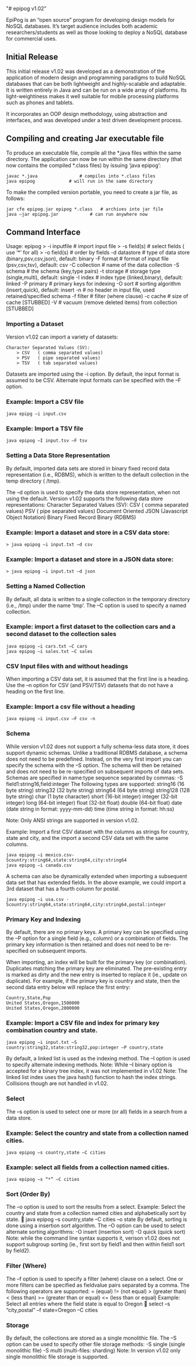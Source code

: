 "# epipog v1.02" 

EpiPog is an “open source” program for developing design models for NoSQL databases. It’s target audience includes both academic researchers/students as well as those looking to deploy a NoSQL database for commercial uses.

## Initial Release

This initial release v1.02 was developed as a demonstration of the application of modern design and programming paradigms to build NoSQL databases that can be both lightweight and highly-scalable and adaptable. It is written entirely in Java and can be run on a wide array of platforms. Its light-weightiness makes it well suitable for mobile processing platforms such as phones and tablets.

It incorporates an OOP design methodology, using abstraction and interfaces, and was developed under a test driven development process.

## Compiling and creating Jar executable file

To produce an executable file, compile all the *.java files within the same directory.  The application can now be run within the same directory (that now contains the compiled *.class files) by issuing ‘java epipog’:

	javac *.java				# compiles into *.class files
	java epipog				# will run in the same directory

To make the compiled version portable, you need to create a jar file, as follows:

	jar cfe epipog.jar epipog *.class	# archives into jar file
	java –jar epipog.jar			# can run anywhere now

## Command Interface

Usage: epipog <options>
	> -i inputfile	 # import input file
	> -s field(s)	 # select fields ( use ‘*’ for all)
	> -o field(s)   	# order by fields
	-d datastore  	# type of data store (binary,psv,csv,json), default: binary
	-F format	# format of input file (psv,csv,tsv), default: csv
	-C collection 	# name of the data collection
	-S schema	 # the schema (key,type pairs) 
	-t storage	 # storage type (single,multi), default: single
	-I index    	 # index type (linked,binary), default: linked
	-P primary	 # primary keys for indexing
	-O sort		# sorting algorithm (insert,quick), default: insert
	-n 		# no header in input file, used retained/specified schema
	-f filter	 	# filter (where clause)
	-c cache	# size of cache [STUBBED]
	-V            	# vacuum (remove deleted items) from collection [STUBBED]

### Importing a Dataset

Version v1.02 can import a variety of datasets:

	Character Separated Values (SV):
		> CSV	( comma separated values)
		> PSV	( pipe separated values)
		> TSV	( tab separated values)
    
Datasets are imported using the -i option. By default, the input format is assumed to be CSV. Alternate input formats can be specified with the –F option.

### Example: Import a CSV file
	java epipg –i input.csv
	
### Example: Import a TSV file
	java epipog –I input.tsv –F tsv
	
### Setting a Data Store Representation

By default, imported data sets are stored in binary fixed record data representation (i.e., RDBMS), which is written to the default collection in the temp directory ( /tmp).

The –d option is used to specify the data store representation, when not using the default.
Version v1.02 supports the following data store representations:
	Character Separated Values (SV):
		CSV	( comma separated values)
		PSV	( pipe separated values)
	Document Oriented
		JSON	(Javascript Object Notation)
	Binary Fixed Record
		Binary 	(RDBMS)

### Example: Import a dataset and store in a CSV data store:
	> java epipog –i input.txt –d csv
	
### Example: Import a dataset and store in a JSON data store:
	> java epipog –i input.txt –d json
	
### Setting a Named Collection

By default, all data is written to a single collection in the temporary directory (i.e., /tmp) under the name ‘tmp’. The –C option is used to specify a named collection.

### Example: import a first dataset to the collection cars and a second dataset to the collection sales
	java epipog –i cars.txt –C cars
	java epipog –i sales.txt –C sales
	
### CSV Input files with and without headings

When importing a CSV data set, it is assumed that the first line is a heading. Use the –n option for CSV (and PSV/TSV) datasets that do not have a heading on the first line.

### Example: Import a csv file without a heading
	java epipog –i input.csv –F csv -n

### Schema

While version v1.02 does not support a fully schema-less data store, it does support dynamic schemas. Unlike a traditional RDBMS database, a schema does not need to be predefined. Instead, on the very first import you can specify the schema with the –S option. The schema will then be retained and does not need to be re-specified on subsequent imports of data sets. Schemas are specified in name:type sequence separated by commas:
	-S field1:string16,field:integer
The following types are supported:
	string16	(16 byte string)
	string32	(32 byte string)
	string64	(64 byte string)
	string128	(128 byte string)
 	char		(1 byte character)
	short		(16-bit integer)
	integer		(32-bit integer)
	long		(64-bit integer)
	float		(32-bit float)
	double		(64-bit float)
	date		(date string in format: yyyy-mm-dd)
	time		(time string in format: hh:ss)
	
Note: Only ANSI strings are supported in version v1.02.

Example: Import a first CSV dataset with the columns as strings for country, state and city, and the import a second CSV data set with the same columns.

	java epipog –i mexico.csv-Scountry:string64,state:string64,city:string64
	java epipog –i canada.csv
	
A schema can also be dynamically extended when importing a subsequent data set that has extended fields. In the above example, we could import a 3rd dataset that has a fourth column for postal.

	java epipog –i usa.csv -Scountry:string64,state:string64,city:string64,postal:integer
	
### Primary Key and Indexing

By default, there are no primary keys. A primary key can be specified using the –P option for a single field (e.g., column) or a combination of fields. The primary key information is then retained and does not need to be re-specified on subsequent imports. 

When importing, an index will be built for the primary key (or combination). Duplicates matching the primary key are eliminated. The pre-existing entry is marked as dirty and the new entry is inserted to replace it (ie., update on duplicate). For example, if the primary key is country and state, then the second data entry below will replace the first entry:

	Country,State,Pop
	United States,Oregon,1500000
	United States,Oregon,2000000
	
### Example: Import a CSV file and index for primary key combination country and state.
	java epipog –i input.txt –S country:string32,state:string32,pop:integer –P country,state
	
By default, a linked list is used as the indexing method. The –I option is used to specify alternate indexing methods.
Note: While –I binary option is accepted for a binary tree index, it was not implemented in v1.02
Note: The linked list index uses the java hash() function to hash the index strings. Collisions though are not handled in v1.02.

### Select

The –s option is used to select one or more (or all) fields in a search from a data store.

### Example:  Select the country and state from a collection named cities.
	java epipog –s country,state –C cities
	
### Example: select all fields from a collection named cities.
	java epipog –s “*” –C cities
	
### Sort (Order By)

The –o option is used to sort the results from a select.
Example: Select the country and state from a collection named cities and alphabetically sort by state.
	 java epipog –s country,state –C cities –o state
By default, sorting is done using a insertion sort algorithm. The –O option can be used to select alternate sorting algorithms:
-O insert	(insertion sort)
 	-O quick	(quick sort)
Note: while the command line syntax supports it, verison v1.02 does not support subgroup sorting (ie., first sort by field1 and then within field1 sort by field2).

### Filter (Where)

The –f option is used to specify a filter (where) clause on a select. One or more filters can be specified as field<op>value pairs separated by a comma. The following operators are supported:
	=	(equal)
	!=	(not equal)
	>	(greater than)
	<	(less than)
	>=	(greater than or equal)
	<=	(less than or equal)
Example: Select all entries where the field state is equal to Oregon
	select –s “city,postal” –f state=Oregon –C cities

### Storage

By default, the collections are stored as a single monolithic file. The –S option can be used to specify other file storage methods:
	-S single	(single monolithic file)
	-S multi		(multi-files: sharding)
Note: In version v1.02 only single monolithic file storage is supported.

